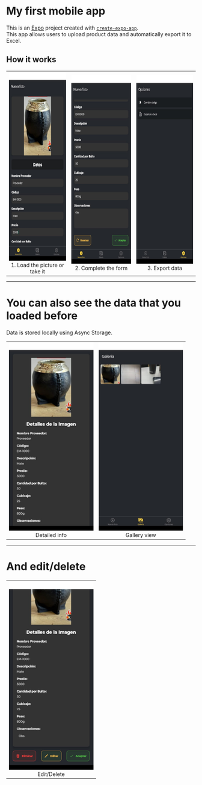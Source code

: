 # My first mobile app 

This is an [Expo](https://expo.dev) project created with [`create-expo-app`](https://www.npmjs.com/package/create-expo-app).  
This app allows users to upload product data and automatically export it to Excel.

## How it works

<table>
  <tr>
    <td style="text-align:center;">
      <img src="img/load.jpg" alt="Load" style="height: 500px;" /><br/>
      1. Load the picture or take it
    </td>
    <td style="text-align:center;">
      <img src="img/data.jpg" alt="Complete the form" style="height: 500px;" /><br/>
      2. Complete the form
    </td>
    <td style="text-align:center;">
      <img src="img/export.jpg" alt="Export data" style="height: 500px;" /><br/>
      3. Export data
    </td>
  </tr>
</table>

---

# You can also see the data that you loaded before

Data is stored locally using Async Storage.

<table>
  <tr>
    <td style="text-align:center;">
      <img src="img/info.jpg" alt="Info" style="height: 500px;" /><br/>
      Detailed info
    </td>
    <td style="text-align:center;">
      <img src="img/gallery.jpg" alt="Gallery" style="height: 500px;" /><br/>
      Gallery view
    </td>
  </tr>
</table>

---

# And edit/delete

<table>
  <tr>
    <td style="text-align:center;">
      <img src="img/edit.jpg" alt="Edit" style="height: 500px;" /><br/>
      Edit/Delete
    </td>
  </tr>
</table>
